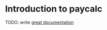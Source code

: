 # Introduction to paycalc

TODO: write [great documentation](http://jacobian.org/writing/great-documentation/what-to-write/)
